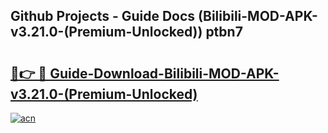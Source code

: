## Github Projects - Guide Docs (Bilibili-MOD-APK-v3.21.0-(Premium-Unlocked)) ptbn7

# <h2><a href="https://apkcomod.com?title=Bilibili-MOD-APK-v3.21.0-(Premium-Unlocked)">🔗👉 🔴 Guide-Download-Bilibili-MOD-APK-v3.21.0-(Premium-Unlocked) </a></h2>

[![acn](https://github.com/user-attachments/assets/0f9c940e-d8b0-45ae-aac7-cd30a18b3e1c)](https://apkcomod.com?title=Bilibili-MOD-APK-v3.21.0-(Premium-Unlocked))
